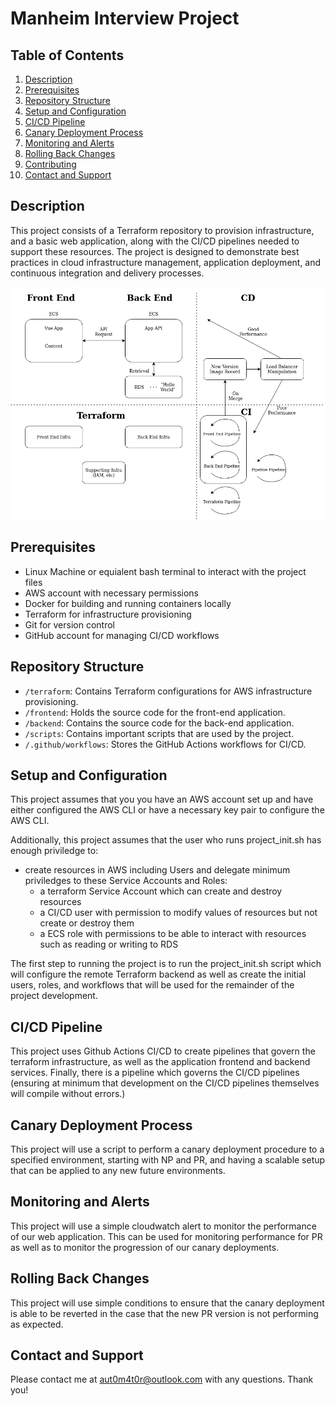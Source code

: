 # Manheim Interview Project

## Table of Contents
1. [Description](#description)
2. [Prerequisites](#prerequisites)
3. [Repository Structure](#repository-structure)
4. [Setup and Configuration](#setup-and-configuration)
5. [CI/CD Pipeline](#ci-cd-pipeline)
6. [Canary Deployment Process](#canary-deployment-process)
7. [Monitoring and Alerts](#monitoring-and-alerts)
8. [Rolling Back Changes](#rolling-back-changes)
9. [Contributing](#contributing)
10. [Contact and Support](#contact-and-support)

## Description
This project consists of a Terraform repository to provision infrastructure, and a basic web application, along with the CI/CD pipelines needed to support these resources. The project is designed to demonstrate best practices in cloud infrastructure management, application deployment, and continuous integration and delivery processes.

![Architecture](Architecture.drawio.png)

## Prerequisites
- Linux Machine or equialent bash terminal to interact with the project files
- AWS account with necessary permissions
- Docker for building and running containers locally
- Terraform for infrastructure provisioning
- Git for version control
- GitHub account for managing CI/CD workflows

## Repository Structure
- `/terraform`: Contains Terraform configurations for AWS infrastructure provisioning.
- `/frontend`: Holds the source code for the front-end application.
- `/backend`: Contains the source code for the back-end application.
- `/scripts`: Contains important scripts that are used by the project.
- `/.github/workflows`: Stores the GitHub Actions workflows for CI/CD.

## Setup and Configuration
<!-- Details on setting up the local development environment, configuring AWS services, and initializing Terraform for infrastructure management. -->
This project assumes that you you have an AWS account set up and have either configured the AWS CLI or have a necessary key pair to configure the AWS CLI.

Additionally, this project assumes that the user who runs project_init.sh has enough priviledge to:
- create resources in AWS including Users and delegate minimum priviledges to these Service Accounts and Roles:
    - a terraform Service Account which can create and destroy resources
    - a CI/CD user with permission to modify values of resources but not create or destroy them
    - a ECS role with permissions to be able to interact with resources such as reading or writing to RDS

The first step to running the project is to run the project_init.sh script which will configure the remote Terraform backend as well as create the initial users, roles, and workflows that will be used for the remainder of the project development.

## CI/CD Pipeline
<!-- Explains the automated processes for testing, building, and deploying the applications and infrastructure across different environments (NP and PR). -->
This project uses Github Actions CI/CD to create pipelines that govern the terraform infrastructure, as well as the application frontend and backend services. Finally, there is a pipeline which governs the CI/CD pipelines (ensuring at minimum that development on the CI/CD pipelines themselves will compile without errors.)

## Canary Deployment Process
<!-- Outlines the strategy and steps for implementing canary releases, including managing traffic through ALB target group weights and monitoring the deployment's success. -->
This project will use a script to perform a canary deployment procedure to a specified environment, starting with NP and PR, and having a scalable setup that can be applied to any new future environments.

## Monitoring and Alerts
<!-- Describes the monitoring setup using CloudWatch, how to configure alerts for system events, and responding to incidents. -->
This project will use a simple cloudwatch alert to monitor the performance of our web application. This can be used for monitoring performance for PR as well as to monitor the progression of our canary deployments.

## Rolling Back Changes
<!-- Instructions on how to rollback application and infrastructure changes in case of deployment issues or other operational failures. -->
This project will use simple conditions to ensure that the canary deployment is able to be reverted in the case that the new PR version is not performing as expected.

## Contact and Support
<!-- Provides contact information and support resources for project maintainers and contributors. -->
Please contact me at aut0m4t0r@outlook.com with any questions. Thank you!
